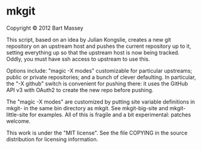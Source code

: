 # mkgit
Copyright &copy; 2012 Bart Massey

This script, based on an idea by Julian Kongslie, creates a
new git repository on an upstream host and pushes the
current repository up to it, setting everything up so that
the upstream host is now being tracked. Oddly, you must have
ssh access to upstream to use this.

Options include: "magic -X modes" customizable for
particular upstreams; public or private repositories; and a
bunch of clever defaulting. In particular, the "-X github"
switch is convenient for pushing there: it uses the GitHub
API v3 with OAuth2 to create the new repo before pushing.

The "magic -X modes" are customized by putting site variable
definitions in mkgit-<site> in the same bin directory as
mkgit. See mkgit-big-site and mkgit-little-site for
examples. All of this is fragile and a bit experimental:
patches welcome.

This work is under the "MIT license". See the file COPYING
in the source distribution for licensing information.
